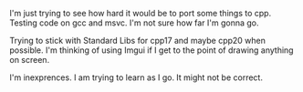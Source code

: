 I'm just trying to see how hard it would be to port some things to cpp. Testing code on gcc and msvc. I'm not sure how far I'm gonna go. 

Trying to stick with Standard Libs for cpp17 and maybe cpp20 when possible. I'm thinking of using Imgui if I get to the point of drawing anything on screen.


I'm inexprences. I am trying to learn as I go. It might not be correct.
